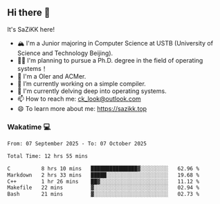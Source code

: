 ## Hi there 👋

It's SaZiKK here!

- 🏔️ I'm a Junior majoring in Computer Science  at USTB (University of Science and Technology Beijing).
- 🧑‍🎓 I'm planning to pursue a Ph.D. degree in the field of operating systems！
- 🚀 I'm a OIer and ACMer.
- 🔭 I’m currently working on a simple compiler.
- 🌱 I'm currently delving deep into operating systems.
- 📫 How to reach me: ck_look@outlook.com
- 😄 To learn more about me: https://sazikk.top

  
<!--
**SaZiKK/SaZiKK** is a ✨ _special_ ✨ repository because its `README.md` (this file) appears on your GitHub profile.

Here are some ideas to get you started:

- 🔭 I’m currently working on ...
- 🌱 I’m currently learning ...
- 👯 I’m looking to collaborate on ...
- 🤔 I’m looking for help with ...
- 💬 Ask me about ...
- 📫 How to reach me: ...
- 😄 Pronouns: ...
- ⚡ Fun fact: ...
-->

### Wakatime 💻

<!--START_SECTION:waka-->

```txt
From: 07 September 2025 - To: 07 October 2025

Total Time: 12 hrs 55 mins

C          8 hrs 10 mins   ███████████████▓░░░░░░░░░   62.96 %
Markdown   2 hrs 33 mins   █████░░░░░░░░░░░░░░░░░░░░   19.68 %
C++        1 hr 26 mins    ██▓░░░░░░░░░░░░░░░░░░░░░░   11.12 %
Makefile   22 mins         ▓░░░░░░░░░░░░░░░░░░░░░░░░   02.94 %
Bash       21 mins         ▓░░░░░░░░░░░░░░░░░░░░░░░░   02.73 %
```

<!--END_SECTION:waka-->
